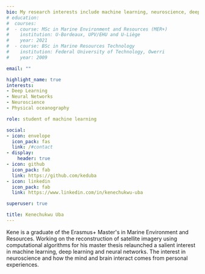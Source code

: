 ```yaml
---
bio: My research interests include machine learning, neuroscience, deep learning and the environment.
# education:
#  courses:
#  - course: MSc in Marine Environment and Resources (MER+)
#    institution: U-Bordeaux, UPV/EHU and U-Liège
#    year: 2021
#  - course: BSc in Marine Resources Technology 
#    institution: Federal University of Technology, Owerri
#    year: 2009

email: ""

highlight_name: true
interests:
- Deep Learning
- Neural Networks
- Neuroscience
- Physical oceanography

role: student of machine learning

social:
- icon: envelope
  icon_pack: fas
  link: /#contact
- display:
    header: true
- icon: github
  icon_pack: fab
  link: https://github.com/keduba
- icon: linkedin
  icon_pack: fab
  link: https://www.linkedin.com/in/kenechukwu-uba

superuser: true

title: Kenechukwu Uba
---
```


Kene is a graduate of the Erasmus+ Master's in Marine Environment and Resources. Working on the reconstruction of satellite imagery using computational algorithms for his master thesis relaunched a salient interest in machine learning, deep learning and neural networks. The interest in neuroscience and how the mind and brain interact comes from personal experiences.

